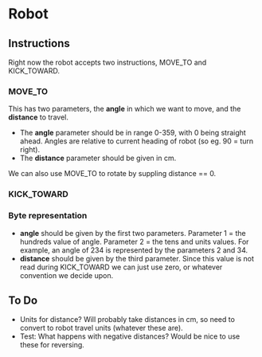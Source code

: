 # Robot

## Instructions

Right now the robot accepts two instructions, MOVE_TO and KICK_TOWARD.

### MOVE_TO

This has two parameters, the **angle** in which we want to move, and the **distance** to travel.

* The **angle** parameter should be in range 0-359, with 0 being straight ahead. Angles are relative to current heading of robot (so eg. 90 = turn right).
* The **distance** parameter should be given in cm.

We can also use MOVE_TO to rotate by suppling distance == 0.

### KICK_TOWARD

### Byte representation

* **angle** should be given by the first two parameters. Parameter 1 = the hundreds value of angle. Parameter 2 = the tens and units values. For example, an angle of 234 is represented by the parameters 2 and 34.
* **distance** should be given by the third parameter. Since this value is not read during KICK_TOWARD we can just use zero, or whatever convention we decide upon.

## To Do

* Units for distance? Will probably take distances in cm, so need to convert to robot travel units (whatever these are).
* Test: What happens with negative distances? Would be nice to use these for reversing.